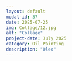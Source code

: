 ```yaml
---
layout: default
modal-id: 37
date: 2025-07-25
img: Collage/12.jpg
alt: "Collage"
project-date: July 2025
category: Oil Painting
description: "Oleo"
---
```

